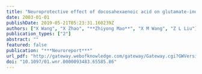 ```yaml
---
title: "Neuroprotective effect of docosahexaenoic acid on glutamate-induced cytotoxicity in rat hippocampal cultures"
date: 2003-01-01
publishDate: 2019-05-21T05:23:31.160239Z
authors: ["X Wang", "X Zhao", "**Zhiyong Mao**", "X M Wang", "Z L Liu"]
publication_types: ["2"]
abstract: ""
featured: false
publication: "***Neuroreport***"
url_pdf: "http://gateway.webofknowledge.com/gateway/Gateway.cgi?GWVersion=2&SrcAuth=mekentosj&SrcApp=Papers&DestLinkType=FullRecord&DestApp=WOS&KeyUT=000188843800033"
doi: "10.1097/01.wnr.0000093483.65585.86"
---
```


